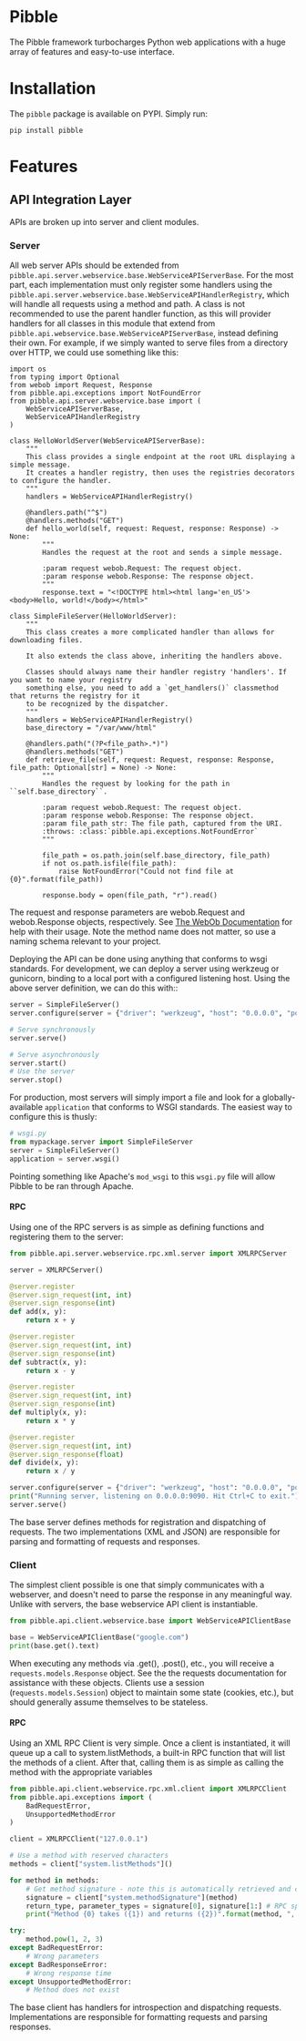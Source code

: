# Pibble

The Pibble framework turbocharges Python web applications with a huge array of features and easy-to-use interface.

# Installation

The `pibble` package is available on PYPI. Simply run:

```
pip install pibble
```
# Features
## API Integration Layer

APIs are broken up into server and client modules.

### Server

All web server APIs should be extended from `pibble.api.server.webservice.base.WebServiceAPIServerBase`. For the most part, each implementation must only register some handlers using the `pibble.api.server.webservice.base.WebServiceAPIHandlerRegistry`, which will handle all requests using a method and path. A class is not recommended to use the parent handler function, as this will provider handlers for all classes in this module that extend from `pibble.api.webservice.base.WebServiceAPIServerBase`, instead defining their own. For example, if we simply wanted to serve files from a directory over HTTP, we could use something like this:

```python3
import os
from typing import Optional
from webob import Request, Response
from pibble.api.exceptions import NotFoundError
from pibble.api.server.webservice.base import (
    WebServiceAPIServerBase,
    WebServiceAPIHandlerRegistry
)

class HelloWorldServer(WebServiceAPIServerBase):
    """
    This class provides a single endpoint at the root URL displaying a simple message.
    It creates a handler registry, then uses the registries decorators to configure the handler.
    """
    handlers = WebServiceAPIHandlerRegistry()

    @handlers.path("^$")
    @handlers.methods("GET")
    def hello_world(self, request: Request, response: Response) -> None:
        """
        Handles the request at the root and sends a simple message.
  
        :param request webob.Request: The request object.
        :param response webob.Response: The response object.
        """
        response.text = "<!DOCTYPE html><html lang='en_US'><body>Hello, world!</body></html>"

class SimpleFileServer(HelloWorldServer):
    """
    This class creates a more complicated handler than allows for downloading files.

    It also extends the class above, inheriting the handlers above.

    Classes should always name their handler registry 'handlers'. If you want to name your registry
    something else, you need to add a `get_handlers()` classmethod that returns the registry for it
    to be recognized by the dispatcher.
    """
    handlers = WebServiceAPIHandlerRegistry()
    base_directory = "/var/www/html"

    @handlers.path("(?P<file_path>.*)")
    @handlers.methods("GET")
    def retrieve_file(self, request: Request, response: Response, file_path: Optional[str] = None) -> None:
        """
        Handles the request by looking for the path in ``self.base_directory``.
  
        :param request webob.Request: The request object.
        :param response webob.Response: The response object.
        :param file_path str: The file path, captured from the URI.
        :throws: :class:`pibble.api.exceptions.NotFoundError`
        """
  
        file_path = os.path.join(self.base_directory, file_path)
        if not os.path.isfile(file_path):
            raise NotFoundError("Could not find file at {0}".format(file_path))
  
        response.body = open(file_path, "r").read()
```

The request and response parameters are webob.Request and webob.Response objects, respectively. See [The WebOb Documentation](https://docs.pylonsproject.org/projects/webob/en/stable/) for help with their usage. Note the method name does not matter, so use a naming schema relevant to your project.

Deploying the API can be done using anything that conforms to wsgi standards. For development, we can deploy a server using werkzeug or gunicorn, binding to a local port with a configured listening host. Using the above server definition, we can do this with::

```python
server = SimpleFileServer()
server.configure(server = {"driver": "werkzeug", "host": "0.0.0.0", "port": 9090})

# Serve synchronously
server.serve()

# Serve asynchronously
server.start()
# Use the server
server.stop()
```

For production, most servers will simply import a file and look for a globally-available `application` that conforms to WSGI standards. The easiest way to configure this is thusly:

```python
# wsgi.py
from mypackage.server import SimpleFileServer
server = SimpleFileServer()
application = server.wsgi()
```

Pointing something like Apache's `mod_wsgi` to this `wsgi.py` file will allow Pibble to be ran through Apache.

#### RPC

Using one of the RPC servers is as simple as defining functions and registering them to the server:

```python
from pibble.api.server.webservice.rpc.xml.server import XMLRPCServer

server = XMLRPCServer()

@server.register
@server.sign_request(int, int)
@server.sign_response(int)
def add(x, y):
    return x + y

@server.register
@server.sign_request(int, int)
@server.sign_response(int)
def subtract(x, y):
    return x - y

@server.register
@server.sign_request(int, int)
@server.sign_response(int)
def multiply(x, y):
    return x * y

@server.register
@server.sign_request(int, int)
@server.sign_response(float)
def divide(x, y):
    return x / y

server.configure(server = {"driver": "werkzeug", "host": "0.0.0.0", "port": 9090})
print("Running server, listening on 0.0.0.0:9090. Hit Ctrl+C to exit.")
server.serve()
```

The base server defines methods for registration and dispatching of requests. The two implementations (XML and JSON) are responsible for parsing and formatting of requests and responses.

### Client

The simplest client possible is one that simply communicates with a webserver, and doesn't need to parse the response in any meaningful way. Unlike with servers, the base webservice API client is instantiable.

```python
from pibble.api.client.webservice.base import WebServiceAPIClientBase

base = WebServiceAPIClientBase("google.com")
print(base.get().text)
```
When executing any methods via .get(), .post(), etc., you will receive a `requests.models.Response` object. See the the requests documentation for assistance with these objects. Clients use a session (r`equests.models.Session`) object to maintain some state (cookies, etc.), but should generally assume themselves to be stateless.

#### RPC

Using an XML RPC Client is very simple. Once a client is instantiated, it will queue up a call to system.listMethods, a built-in RPC function that will list the methods of a client. After that, calling them is as simple as calling the method with the appropriate variables

```python
from pibble.api.client.webservice.rpc.xml.client import XMLRPCClient
from pibble.api.exceptions import (
    BadRequestError,
    UnsupportedMethodError
)

client = XMLRPCClient("127.0.0.1")

# Use a method with reserved characters
methods = client["system.listMethods"]()

for method in methods:
    # Get method signature - note this is automatically retrieved and checked when calling any function, but you can retrieve it for yourself if you need to.
    signature = client["system.methodSignature"](method)
    return_type, parameter_types = signature[0], signature[1:] # RPC specification
    print("Method {0} takes ({1}) and returns ({2})".format(method, ", ".join(parameter_types), return_type))

try:
    method.pow(1, 2, 3)
except BadRequestError:
    # Wrong parameters
except BadResponseError:
    # Wrong response time
except UnsupportedMethodError:
    # Method does not exist
```

The base client has handlers for introspection and dispatching requests. Implementations are responsible for formatting requests and parsing responses.
